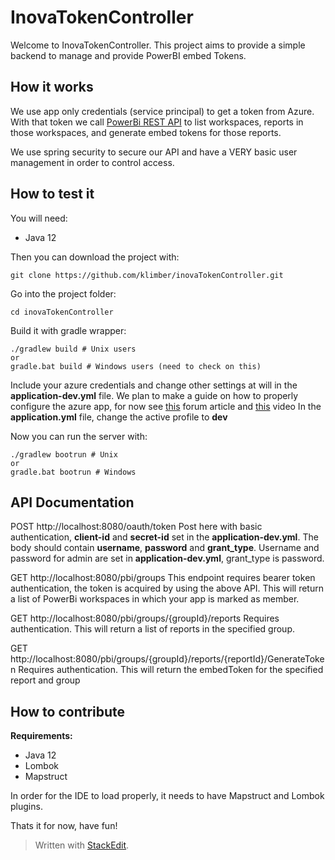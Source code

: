 # InovaTokenController

Welcome to InovaTokenController. This project aims to provide a simple backend to manage and provide PowerBI embed Tokens.

## How it works

We use app only credentials (service principal) to get a token from Azure. With that token we call [PowerBi REST API](https://docs.microsoft.com/en-us/rest/api/power-bi/) to list workspaces, reports in those workspaces, and generate embed tokens for those reports.

We use spring security to secure our API and have a VERY basic user management in order to control access.

## How to test it

You will need:

 - Java 12

Then you can download the project with:

    git clone https://github.com/klimber/inovaTokenController.git

Go into the project folder:

    cd inovaTokenController

Build it with gradle wrapper:

    ./gradlew build # Unix users
    or
    gradle.bat build # Windows users (need to check on this)

Include your azure credentials and change other settings at will in the **application-dev.yml** file.
We plan to make a guide on how to properly configure the  azure app, for now see [this](https://community.powerbi.com/t5/Developer/App-only-authentication-oAuth2-token-request/td-p/759839) forum article and [this](https://www.youtube.com/watch?v=ZhMfpdXLIw0) video
In the **application.yml** file, change the active profile to **dev**

Now you can run the server with:

    ./gradlew bootrun # Unix
    or
    gradle.bat bootrun # Windows

## API Documentation

POST    http://localhost:8080/oauth/token
Post here with basic authentication, **client-id** and **secret-id** set in the **application-dev.yml**. The body should contain **username**, **password** and **grant_type**. Username and password for admin are set in **application-dev.yml**, grant_type is password.

GET http://localhost:8080/pbi/groups
This endpoint requires bearer token authentication, the token is acquired by using the above API. This will return a list of PowerBi workspaces in which your app is marked as member.

GET http://localhost:8080/pbi/groups/{groupId}/reports
Requires authentication. This will return a list of reports in the specified group.

GET http://localhost:8080/pbi/groups/{groupId}/reports/{reportId}/GenerateToken
Requires authentication. This will return the embedToken for the specified report and group

## How to contribute

**Requirements:**

 - Java 12
 - Lombok
 - Mapstruct

In order for the IDE to load properly, it needs to have Mapstruct and Lombok plugins.

Thats it for now, have fun!

> Written with [StackEdit](https://stackedit.io/).
